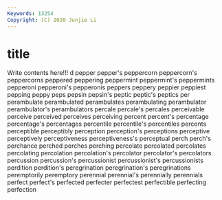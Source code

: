 ```yaml
---
Keywords: 13254
Copyright: (C) 2020 Junjie Li
---
```


# title

Write contents here!!!
d
pepper 
pepper's 
peppercorn 
peppercorn's 
peppercorns 
peppered 
peppering 
peppermint 
peppermint's 
peppermints
pepperoni 
pepperoni's 
pepperonis 
peppers 
peppery 
peppier 
peppiest 
pepping 
peppy 
peps
pepsin 
pepsin's 
peptic 
peptic's 
peptics 
per 
perambulate 
perambulated 
perambulates 
perambulating
perambulator 
perambulator's 
perambulators 
percale 
percale's 
percales 
perceivable 
perceive 
perceived 
perceives
perceiving 
percent 
percent's 
percentage 
percentage's 
percentages 
percentile 
percentile's 
percentiles 
percents
perceptible 
perceptibly 
perception 
perception's 
perceptions 
perceptive 
perceptively 
perceptiveness 
perceptiveness's 
perceptual
perch 
perch's 
perchance 
perched 
perches 
perching 
percolate 
percolated 
percolates 
percolating
percolation 
percolation's 
percolator 
percolator's 
percolators 
percussion 
percussion's 
percussionist 
percussionist's 
percussionists
perdition 
perdition's 
peregrination 
peregrination's 
peregrinations 
peremptorily 
peremptory 
perennial 
perennial's 
perennially
perennials 
perfect 
perfect's 
perfected 
perfecter 
perfectest 
perfectible 
perfecting 
perfection 
